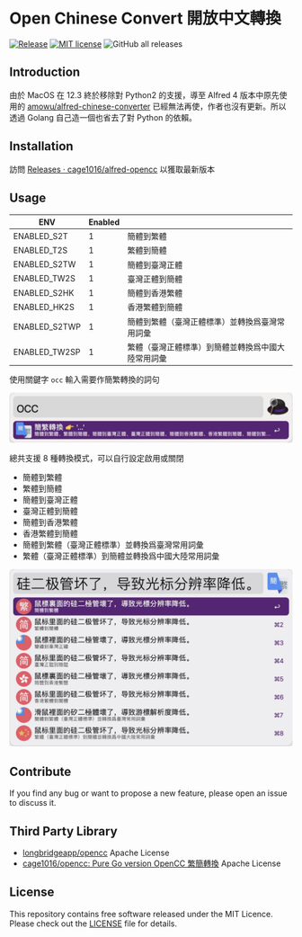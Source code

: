 # Open Chinese Convert 開放中文轉換

[![Release](https://github.com/cage1016/alfred-opencc/actions/workflows/release.yml/badge.svg)](https://github.com/cage1016/alfred-opencc/actions/workflows/release.yml)
[![MIT license](https://img.shields.io/badge/License-MIT-blue.svg)](https://lbesson.mit-license.org/)
![GitHub all releases](https://img.shields.io/github/downloads/cage1016/alfred-opencc/total)

## Introduction

由於 MacOS 在 12.3 終於移除對 Python2 的支援，導至 Alfred 4 版本中原先使用的 [amowu/alfred-chinese-converter](https://github.com/amowu/alfred-chinese-converter) 已經無法再使，作者也沒有更新。所以透過 Golang 自己造一個也省去了對 Python 的依賴。

## Installation

訪問 [Releases · cage1016/alfred-opencc](https://github.com/cage1016/alfred-opencc/releases) 以獲取最新版本

## Usage

| ENV | Enabled  |   |
|----------------|---|---|
| ENABLED_S2T    | 1  | 簡體到繁體 |
| ENABLED_T2S    | 1  | 繁體到簡體 |
| ENABLED_S2TW   | 1  | 簡體到臺灣正體 |
| ENABLED_TW2S   | 1  | 臺灣正體到簡體 |
| ENABLED_S2HK   | 1  | 簡體到香港繁體 |
| ENABLED_HK2S   | 1  | 香港繁體到簡體 |
| ENABLED_S2TWP  | 1  | 簡體到繁體（臺灣正體標準）並轉換爲臺灣常用詞彙 |
| ENABLED_TW2SP  | 1  | 繁體（臺灣正體標準）到簡體並轉換爲中國大陸常用詞彙 |


使用關鍵字 `occ` 輸入需要作簡繁轉換的詞句

![](./screenshots/1.jpg)

總共支援 8 種轉換模式，可以自行設定啟用或關閉

- 簡體到繁體
- 繁體到簡體
- 簡體到臺灣正體
- 臺灣正體到簡體
- 簡體到香港繁體
- 香港繁體到簡體
- 簡體到繁體（臺灣正體標準）並轉換爲臺灣常用詞彙
- 繁體（臺灣正體標準）到簡體並轉換爲中國大陸常用詞彙

![](./screenshots/2.jpg)

## Contribute
If you find any bug or want to propose a new feature, please open an issue to discuss it.

## Third Party Library

- [longbridgeapp/opencc](https://github.com/longbridgeapp/opencc) Apache License
- [cage1016/opencc: Pure Go version OpenCC 繁簡轉換](https://github.com/cage1016/opencc) Apache License

## License
This repository contains free software released under the MIT Licence. Please check out the [LICENSE](./LICENSE) file for details.